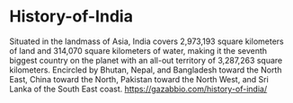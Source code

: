 # History-of-India
Situated in the landmass of Asia, India covers 2,973,193 square kilometers of land and 314,070 square kilometers of water, making it the seventh biggest country on the planet with an all-out territory of 3,287,263 square kilometers. Encircled by Bhutan, Nepal, and Bangladesh toward the North East, China toward the North, Pakistan toward the North West, and Sri Lanka of the South East coast.
https://gazabbio.com/history-of-india/
